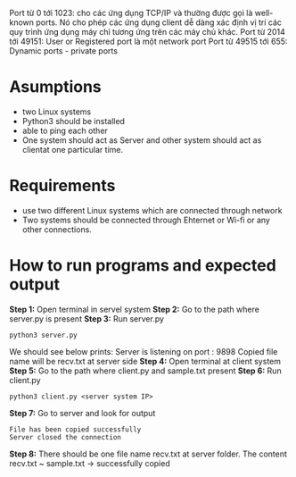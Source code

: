 Port từ 0 tới 1023: cho các ứng dụng TCP/IP và thường được gọi là well-known ports. Nó cho phép các ứng dụng client dễ dàng xác định vị trí các quy trình ứng dụng máy chỉ tương ứng trên các máy chủ khác. 
Port từ 2014 tới 49151: User or Registered port là một network port
Port từ 49515 tới 655: Dynamic ports - private ports 

# Asumptions
- two Linux systems
- Python3 should be installed
- able to ping each other 
- One system should act as Server and other system should act as clientat one particular time.
# Requirements
- use two different Linux systems which are connected through network
- Two systems should be connected through Ehternet or Wi-fi or any other connections.
# How to run programs and expected output
**Step 1:** Open terminal in servel system
**Step 2:** Go to the path where server.py is present
**Step 3:** Run server.py  
```
python3 server.py
```
We should see below prints:
Server is listening on port : 9898
Copied file name will be recv.txt at server side
**Step 4:** Open terminal at client system
**Step 5:** Go to the path where client.py and sample.txt present
**Step 6:** Run client.py 
```
python3 client.py <server system IP>
```
**Step 7:** Go to server and look for output
```
File has been copied successfully
Server closed the connection
```
**Step 8:** There should be one file name recv.txt at server folder. The content recv.txt ~ sample.txt
-> successfully copied 







